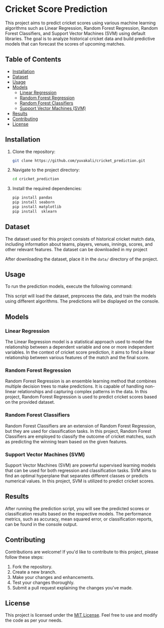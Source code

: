# Cricket Score Prediction

This project aims to predict cricket scores using various machine learning algorithms such as Linear Regression, Random Forest Regression, Random Forest Classifiers, and Support Vector Machines (SVM) using default libraries. The goal is to analyze historical cricket data and build predictive models that can forecast the scores of upcoming matches.

## Table of Contents
- [Installation](#installation)
- [Dataset](#dataset)
- [Usage](#usage)
- [Models](#models)
  - [Linear Regression](#linear-regression)
  - [Random Forest Regression](#random-forest-regression)
  - [Random Forest Classifiers](#random-forest-classifiers)
  - [Support Vector Machines (SVM)](#support-vector-machines-svm)
- [Results](#results)
- [Contributing](#contributing)
- [License](#license)

## Installation

1. Clone the repository:
   ```bash
   git clone https://github.com/yuvakali/cricket_prediction.git
   ```
2. Navigate to the project directory:
   ```bash
   cd cricket_prediction
   ```
3. Install the required dependencies:
   ```bash
   pip install pandas
   pip install seaborn 
   pip install matplotlib
   pip install  sklearn 
   ```

## Dataset

The dataset used for this project consists of historical cricket match data, including information about teams, players, venues, innings, scores, and other relevant features. The dataset can be downloaded in my project 

After downloading the dataset, place it in the `data/` directory of the project.

## Usage

To run the prediction models, execute the following command:


This script will load the dataset, preprocess the data, and train the models using different algorithms. The predictions will be displayed on the console.

## Models

### Linear Regression

The Linear Regression model is a statistical approach used to model the relationship between a dependent variable and one or more independent variables. In the context of cricket score prediction, it aims to find a linear relationship between various features of the match and the final score.

### Random Forest Regression

Random Forest Regression is an ensemble learning method that combines multiple decision trees to make predictions. It is capable of handling non-linear relationships and capturing complex patterns in the data. In this project, Random Forest Regression is used to predict cricket scores based on the provided dataset.

### Random Forest Classifiers

Random Forest Classifiers are an extension of Random Forest Regression, but they are used for classification tasks. In this project, Random Forest Classifiers are employed to classify the outcome of cricket matches, such as predicting the winning team based on the given features.

### Support Vector Machines (SVM)

Support Vector Machines (SVM) are powerful supervised learning models that can be used for both regression and classification tasks. SVM aims to find an optimal hyperplane that separates different classes or predicts numerical values. In this project, SVM is utilized to predict cricket scores.

## Results

After running the prediction script, you will see the predicted scores or classification results based on the respective models. The performance metrics, such as accuracy, mean squared error, or classification reports, can be found in the console output.

## Contributing

Contributions are welcome! If you'd like to contribute to this project, please follow these steps:

1. Fork the repository.
2. Create a new branch.
3. Make your changes and enhancements.
4. Test your changes thoroughly.
5. Submit a pull request explaining the changes you've made.

## License

This project is licensed under the [MIT License](LICENSE). Feel free to use and modify the code as per your needs.
